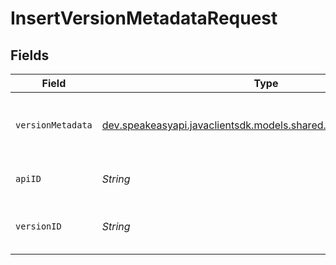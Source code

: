 # InsertVersionMetadataRequest


## Fields

| Field                                                                                                            | Type                                                                                                             | Required                                                                                                         | Description                                                                                                      |
| ---------------------------------------------------------------------------------------------------------------- | ---------------------------------------------------------------------------------------------------------------- | ---------------------------------------------------------------------------------------------------------------- | ---------------------------------------------------------------------------------------------------------------- |
| `versionMetadata`                                                                                                | [dev.speakeasyapi.javaclientsdk.models.shared.VersionMetadataInput](../../models/shared/VersionMetadataInput.md) | :heavy_check_mark:                                                                                               | A JSON representation of the metadata to insert.                                                                 |
| `apiID`                                                                                                          | *String*                                                                                                         | :heavy_check_mark:                                                                                               | The ID of the Api to insert metadata for.                                                                        |
| `versionID`                                                                                                      | *String*                                                                                                         | :heavy_check_mark:                                                                                               | The version ID of the Api to insert metadata for.                                                                |